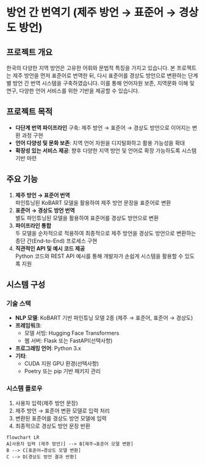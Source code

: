 # 방언 간 번역기 (제주 방언 → 표준어 → 경상도 방언)

## 프로젝트 개요
한국의 다양한 지역 방언은 고유한 어휘와 문법적 특징을 가지고 있습니다. 본 프로젝트는 제주 방언을 먼저 표준어로 번역한 뒤, 다시 표준어를 경상도 방언으로 변환하는 단계별 방언 간 번역 시스템을 구축하였습니다. 이를 통해 언어자원 보존, 지역문화 이해 및 연구, 다양한 언어 서비스를 위한 기반을 제공할 수 있습니다.

## 프로젝트 목적
- **다단계 번역 파이프라인** 구축: 제주 방언 → 표준어 → 경상도 방언으로 이어지는 변환 과정 구현
- **언어 다양성 및 문화 보존**: 지역 언어 자원을 디지털화하고 활용 가능성을 확대
- **확장성 있는 서비스 제공**: 향후 다양한 지역 방언 및 언어로 확장 가능하도록 시스템 기반 마련

## 주요 기능
1. **제주 방언 → 표준어 번역**  
   파인튜닝된 KoBART 모델을 활용하여 제주 방언 문장을 표준어로 변환
2. **표준어 → 경상도 방언 번역**  
   별도 파인튜닝된 모델을 활용하여 표준어를 경상도 방언으로 변환
3. **파이프라인 통합**  
   두 모델을 순차적으로 적용하여 최종적으로 제주 방언을 경상도 방언으로 변환하는 종단 간(End-to-End) 프로세스 구현
4. **직관적인 API 및 예시 코드 제공**  
   Python 코드와 REST API 예시를 통해 개발자가 손쉽게 시스템을 활용할 수 있도록 지원

## 시스템 구성
### 기술 스택
- **NLP 모델**: KoBART 기반 파인튜닝 모델 2종 (제주 → 표준어, 표준어 → 경상도)
- **프레임워크**:  
  - 모델 서빙: Hugging Face Transformers  
  - 웹 서버: Flask 또는 FastAPI(선택사항)  
- **프로그래밍 언어**: Python 3.x
- **기타**:  
  - CUDA 지원 GPU 환경(선택사항)  
  - Poetry 또는 pip 기반 패키지 관리

### 시스템 플로우
1. 사용자 입력(제주 방언 문장)  
2. 제주 방언 → 표준어 변환 모델로 입력 처리  
3. 변환된 표준어를 경상도 방언 모델에 입력  
4. 최종적으로 경상도 방언 문장 반환

```mermaid
flowchart LR
A[사용자 입력 (제주 방언)] --> B[제주→표준어 모델 변환]
B --> C[표준어→경상도 모델 변환]
C --> D[경상도 방언 결과 반환]
